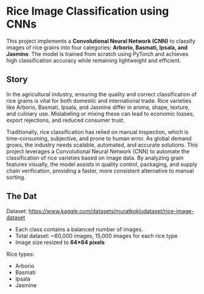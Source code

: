# Rice Image Classification using CNNs

This project implements a **Convolutional Neural Network (CNN)** to classify images of rice grains into four categories: **Arborio, Basmati, Ipsala, and Jasmine**. The model is trained from scratch using PyTorch and achieves high classification accuracy while remaining lightweight and efficient.

## Story

In the agricultural industry, ensuring the quality and correct classification of rice grains is vital for both domestic and international trade. Rice varieties like Arborio, Basmati, Ipsala, and Jasmine differ in aroma, shape, texture, and culinary use. Mislabeling or mixing these can lead to economic losses, export rejections, and reduced consumer trust.

Traditionally, rice classification has relied on manual inspection, which is time-consuming, subjective, and prone to human error. As global demand grows, the industry needs scalable, automated, and accurate solutions. This project leverages a Convolutional Neural Network (CNN) to automate the classification of rice varieties based on image data. By analyzing grain features visually, the model assists in quality control, packaging, and supply chain verification, providing a faster, more consistent alternative to manual sorting.

## The Dat

Dataset: https://www.kaggle.com/datasets/muratkokludataset/rice-image-dataset

- Each class contains a balanced number of images.
- Total dataset: ~60,000 images, 15,000 images for each rice type
- Image size resized to **64×64 pixels**

Rice types:
- Arborio
- Basmati
- Ipsala
- Jasmine
